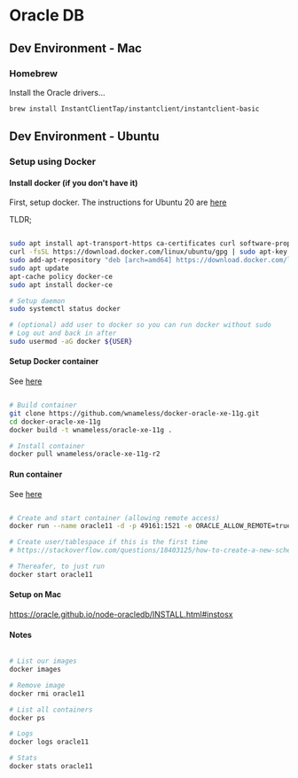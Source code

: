 
# Oracle DB

## Dev Environment - Mac

### Homebrew

Install the Oracle drivers...

```bash
brew install InstantClientTap/instantclient/instantclient-basic
```

## Dev Environment - Ubuntu

### Setup using Docker 

#### Install docker (if you don't have it)

First, setup docker. The instructions for Ubuntu 20 are [here](https://www.digitalocean.com/community/tutorials/how-to-install-and-use-docker-on-ubuntu-20-04)

TLDR;

```bash

sudo apt install apt-transport-https ca-certificates curl software-properties-common
curl -fsSL https://download.docker.com/linux/ubuntu/gpg | sudo apt-key add -
sudo add-apt-repository "deb [arch=amd64] https://download.docker.com/linux/ubuntu focal stable"
sudo apt update
apt-cache policy docker-ce
sudo apt install docker-ce

# Setup daemon
sudo systemctl status docker

# (optional) add user to docker so you can run docker without sudo
# Log out and back in after
sudo usermod -aG docker ${USER}


```

#### Setup Docker container

See [here](https://github.com/wnameless/docker-oracle-xe-11g)

```bash

# Build container
git clone https://github.com/wnameless/docker-oracle-xe-11g.git
cd docker-oracle-xe-11g
docker build -t wnameless/oracle-xe-11g .

# Install container
docker pull wnameless/oracle-xe-11g-r2


```

#### Run container

See [here](https://github.com/wnameless/docker-oracle-xe-11g)

```bash

# Create and start container (allowing remote access)
docker run --name oracle11 -d -p 49161:1521 -e ORACLE_ALLOW_REMOTE=true wnameless/oracle-xe-11g-r2

# Create user/tablespace if this is the first time
# https://stackoverflow.com/questions/18403125/how-to-create-a-new-schema-new-user-in-oracle-database-11g

# Thereafer, to just run
docker start oracle11

```

#### Setup on Mac

https://oracle.github.io/node-oracledb/INSTALL.html#instosx

#### Notes

```bash

# List our images
docker images

# Remove image
docker rmi oracle11

# List all containers
docker ps

# Logs
docker logs oracle11

# Stats
docker stats oracle11

```